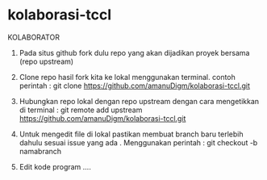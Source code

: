 # kolaborasi-tccl

KOLABORATOR
1. Pada situs github fork dulu repo yang akan dijadikan proyek bersama (repo upstream)
 
2. Clone repo hasil fork kita ke lokal menggunakan terminal.
contoh perintah : git clone https://github.com/amanuDigm/kolaborasi-tccl.git
 
3. Hubungkan repo lokal dengan repo upstream dengan cara mengetikkan di terminal :  git remote add upstream https://github.com/amanuDigm/kolaborasi-tccl.git 
 
4. Untuk mengedit file di lokal pastikan membuat branch baru terlebih dahulu sesuai issue yang ada . Menggunakan perintah : 
git checkout -b namabranch	
 
5. Edit kode program ….

